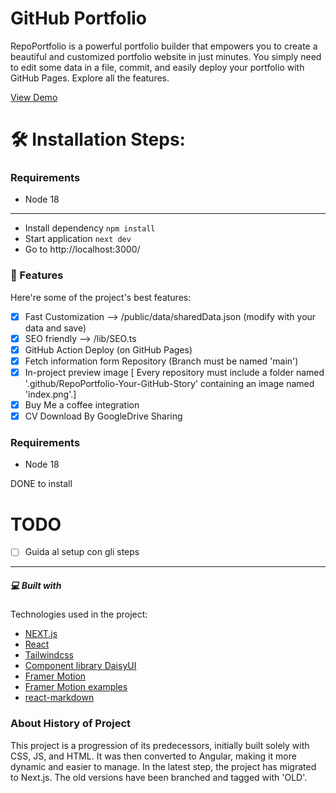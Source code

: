 # GitHub Portfolio
RepoPortfolio is a powerful portfolio builder that empowers you to create a beautiful and customized portfolio website in just minutes. You simply need to edit some data in a file, commit, and easily deploy your portfolio with GitHub Pages. Explore all the features.

[View Demo](https://elpiu.github.io/RepoPortfolio-Your-GitHub-Story/)


# 🛠️ Installation Steps:

### Requirements
*  Node 18
---

- Install dependency `npm install`
- Start application `next dev`
- Go to http://localhost:3000/

### 🧐 Features
Here're some of the project's best features:

- [X] Fast Customization --> /public/data/sharedData.json (modify with your data and save)
- [X] SEO friendly --> /lib/SEO.ts
- [X] GitHub Action Deploy (on GitHub Pages)
- [X] Fetch information form Repository (Branch must be named 'main')
- [X] In-project preview image [ Every repository must include a folder named '.github/RepoPortfolio-Your-GitHub-Story' containing an image named 'index.png'.]
- [X] Buy Me a coffee integration
- [X] CV Download By GoogleDrive Sharing

### Requirements

- Node 18

DONE to install

# TODO
- [ ] Guida al setup con gli steps


---
##### 💻 Built with
Technologies used in the project:

- [NEXT.js](https://nextjs.org/)
- [React](https://react.dev/)
- [Tailwindcss](https://tailwindcss.com/)
- [Component library DaisyUI](https://daisyui.com/)
- [Framer Motion](https://www.framer.com/motion/)
- [Framer Motion examples](https://framermotionexamples.com/)
- [react-markdown](https://remarkjs.github.io/react-markdown/)



### About History of Project 

This project is a progression of its predecessors, initially built solely with CSS, JS, and HTML. It was then converted to Angular, making it more dynamic and easier to manage. In the latest step, the project has migrated to Next.js. The old versions have been branched and tagged with 'OLD'.
